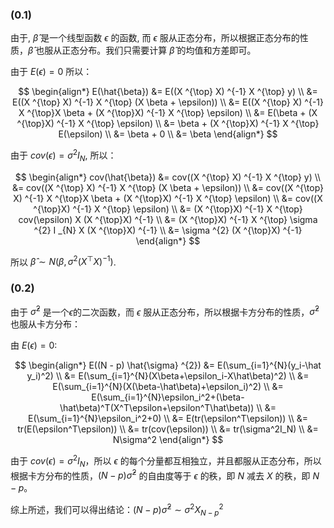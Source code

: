 ### $(0.1)$

由于, $\hat{\beta}$ 是一个线型函数 $\epsilon$ 的函数, 而 $\epsilon$ 服从正态分布，所以根据正态分布的性质，$\hat{\beta}$ 也服从正态分布。我们只需要计算 $\hat{\beta}$ 的均值和方差即可。

由于 $E(\epsilon) = 0$ 所以：

$$
\begin{align*}
    E(\hat{\beta}) &= E((X ^{\top} X) ^{-1} X ^{\top} y) \\
    &= E((X ^{\top} X) ^{-1} X ^{\top} (X \beta + \epsilon)) \\
    &= E((X ^{\top} X) ^{-1} X ^{\top}X \beta + (X ^{\top}X) ^{-1} X ^{\top} \epsilon) \\
    &= E(\beta + (X ^{\top}X) ^{-1} X ^{\top} \epsilon) \\
    &= \beta + (X ^{\top}X) ^{-1} X ^{\top} E(\epsilon) \\
    &= \beta + 0 \\
    &= \beta
\end{align*}
$$

由于 $cov(\epsilon) = \sigma ^{2} I _{N}$, 所以：

$$
\begin{align*}
    cov(\hat{\beta}) &= cov((X ^{\top} X) ^{-1} X ^{\top} y) \\
    &= cov((X ^{\top} X) ^{-1} X ^{\top} (X \beta + \epsilon)) \\
    &= cov((X ^{\top} X) ^{-1} X ^{\top}X \beta + (X ^{\top}X) ^{-1} X ^{\top} \epsilon) \\
    &= cov((X ^{\top}X) ^{-1} X ^{\top} \epsilon) \\
    &= (X ^{\top}X) ^{-1} X ^{\top} cov(\epsilon) X (X ^{\top}X) ^{-1} \\
    &= (X ^{\top}X) ^{-1} X ^{\top} \sigma ^{2} I _{N} X (X ^{\top}X) ^{-1} \\
    &= \sigma ^{2} (X ^{\top}X) ^{-1}
\end{align*}
$$

所以 $\hat{\beta} \sim N(\beta, \sigma ^{2} (X ^{\top} X) ^{-1})$.

### $(0.2)$

由于 $\hat{\sigma} ^{2}$ 是一个$\epsilon$的二次函数，而 $\epsilon$ 服从正态分布，所以根据卡方分布的性质，$\hat{\sigma} ^{2}$ 也服从卡方分布：

由 $E(\epsilon) = 0$: 

$$
\begin{align*}
    E((N - p) \hat{\sigma} ^{2}) &= E(\sum_{i=1}^{N}(y_i-\hat y_i)^2) \\
    &= E(\sum_{i=1}^{N}(X\beta+\epsilon_i-X\hat\beta)^2) \\
    &= E(\sum_{i=1}^{N}(X(\beta-\hat\beta)+\epsilon_i)^2) \\
    &= E(\sum_{i=1}^{N}\epsilon_i^2+(\beta-\hat\beta)^T(X^T\epsilon+\epsilon^T\hat\beta)) \\
    &= E(\sum_{i=1}^{N}\epsilon_i^2+0) \\
    &= E(tr(\epsilon^T\epsilon)) \\
    &= tr(E(\epsilon^T\epsilon)) \\
    &= tr(cov(\epsilon)) \\
    &= tr(\sigma^2I_N) \\
    &= N\sigma^2
\end{align*}
$$

由于 $cov(\epsilon) = \sigma ^{2} I _{N}$，所以 $\epsilon$ 的每个分量都互相独立，并且都服从正态分布，所以根据卡方分布的性质，$(N - p) \hat\sigma^2$ 的自由度等于 $\epsilon$ 的秩，即 $N$ 减去 $X$ 的秩，即 $N - p$。

综上所述，我们可以得出结论：$(N - p) \hat{\sigma} ^{2} \sim \sigma ^{2} {X _{N-p}} ^{2}$